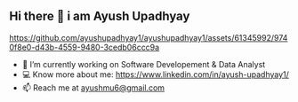 ## Hi there 👋 i am Ayush Upadhyay

https://github.com/ayushupadhyay1/ayushupadhyay1/assets/61345992/9740f8e0-d43b-4559-9480-3cedb06ccc9a

- 🔭 I’m currently working on Software Developement & Data Analyst
- 💻 Know more about me: https://www.linkedin.com/in/ayush-upadhyay1/
- 📫 Reach me at ayushmu6@gmail.com
